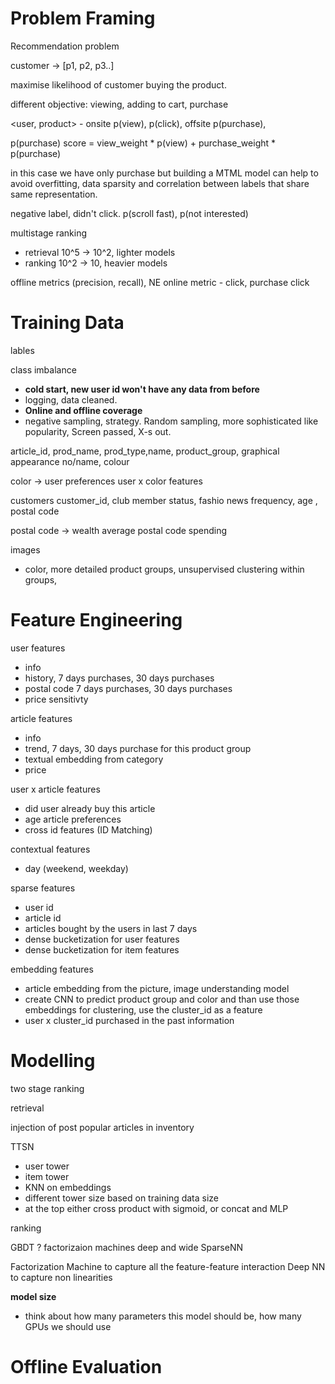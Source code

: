 # Problem Framing

Recommendation problem

customer -> [p1, p2, p3..]

maximise likelihood of customer buying the product.

different objective: viewing, adding to cart, purchase

<user, product> - onsite p(view), p(click), offsite p(purchase), 

p(purchase)
score = view_weight * p(view) + purchase_weight * p(purchase)

in this case we have only purchase but building a MTML model can help to avoid overfitting, data sparsity and correlation between labels that share same representation.

negative label, didn't click. p(scroll fast), p(not interested)

multistage ranking
- retrieval 10^5 -> 10^2, lighter models
- ranking 10^2 -> 10, heavier models

offline metrics (precision, recall), NE 
online metric - click, purchase click

# Training Data

lables 

class imbalance

- **cold start, new user id won't have any data from before**
- logging, data cleaned. 
- **Online and offline coverage**
- negative sampling, strategy. Random sampling, more sophisticated like popularity, Screen passed, X-s out.

article_id, prod_name, prod_type,name, product_group, graphical appearance no/name, colour

color -> user preferences user x color features

customers
customer_id, club member status, fashio news frequency, age , postal code

postal code -> wealth
average postal code spending

images 
- color, more detailed product groups, unsupervised clustering within groups,


# Feature Engineering

user features
- info
- history, 7 days purchases, 30 days purchases
- postal code 7 days purchases, 30 days purchases
- price sensitivty

article features
- info 
- trend, 7 days, 30 days purchase for this product group
- textual embedding from category 
- price

user x article features
- did user already buy this article
- age article preferences
- cross id features (ID Matching)

contextual features
- day (weekend, weekday)

sparse features
- user id
- article id
- articles bought by the users in last 7 days
- dense bucketization for user features
- dense bucketization for item features

embedding features
- article embedding from the picture, image understanding model 
- create CNN to predict product group and color and than use those embeddings for clustering, use the cluster_id as a feature
- user x cluster_id purchased in the past information

# Modelling

two stage ranking 

retrieval 

injection of post popular articles in inventory

TTSN
- user tower
- item tower
- KNN on embeddings
- different tower size based on  training data size
- at the top either cross product with sigmoid, or concat and MLP

ranking

GBDT ?
factorizaion machines
deep and wide
SparseNN

Factorization Machine to capture all the feature-feature interaction
Deep NN to capture non linearities

**model size**
- think about how many parameters this model should be, how many GPUs we should use

# Offline Evaluation

